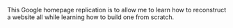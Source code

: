 This Google homepage replication is to allow me to learn how to reconstruct a website all while learning how to build one from scratch.